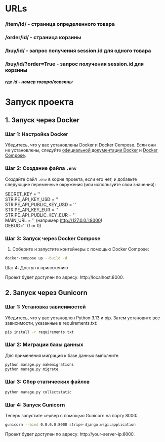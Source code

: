 # URLs

### /item/id/  -  страница определенного товара
### /order/id/  -  страница корзины
### /buy/id/  -  запрос получения session.id для одного товара
### /buy/id/?order=True  -  запрос получения session.id для корзины

##### где id - номер товара/корзины



# Запуск проекта

## 1. Запуск через Docker

### Шаг 1: Настройка Docker

Убедитесь, что у вас установлены Docker и Docker Compose. Если они не установлены, следуйте [официальной документации Docker](https://docs.docker.com/get-docker/) и [Docker Compose](https://docs.docker.com/compose/install/).

### Шаг 2: Создание файла `.env`

Создайте файл `.env` в корне проекта, если его нет, и добавьте следующие переменные окружения (или используйте свои значения):

SECRET_KEY = ''<br>
STRIPE_API_KEY_USD = ''<br>
STRIPE_API_PUBLIC_KEY_USD = ''<br>
STRIPE_API_KEY_EUR = ''<br>
STRIPE_API_PUBLIC_KEY_EUR = ''<br>
MAIN_URL = '' (например http://127.0.0.1:8000)<br>
DEBUG='' (1 or 0)


### Шаг 3: Запуск через Docker Compose

1. Соберите и запустите контейнеры с помощью Docker Compose:

```bash
docker-compose up --build -d
```
Шаг 4: Доступ к приложению

Проект будет доступен по адресу: http://localhost:8000.

## 2. Запуск через Gunicorn


### Шаг 1: Установка зависимостей

Убедитесь, что у вас установлен Python 3.13 и pip. Затем установите все зависимости, указанные в requirements.txt:

```bash
pip install -r requirements.txt
```

### Шаг 2: Миграции базы данных

Для применения миграций к базе данных выполните:

```bash
python manage.py makemigrations
python manage.py migrate
```

### Шаг 3: Сбор статических файлов

```bash
python manage.py collectstatic
```

### Шаг 4: Запуск Gunicorn

Теперь запустите сервер с помощью Gunicorn на порту 8000:

```bash
gunicorn --bind 0.0.0.0:8000 stripe-django.wsgi:application
```


Проект будет доступен по адресу: http://your-server-ip:8000.

